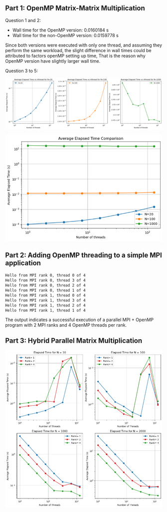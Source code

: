 ## Part 1: OpenMP Matrix-Matrix Multiplication

Question 1 and 2:
* Wall time for the OpenMP version: 0.0160184 s
* Wall time for the non-OpenMP version: 0.0159778 s 

Since both versions were executed with only one thread, and assuming they perform the same workload, the slight difference in wall times could be attributed to factors openMP setting up time, That is the reason why OpenMP version have slightly larger wall time.

Question 3 to 5:


<p align="center">
  <img src="./Figures/P1_Q4_1.png" width="1000"/>
</p>




<p align="center">
    <img src="./Figures/P1_Q4_2.png" width="600"/>
</p>


## Part 2: Adding OpenMP threading to a simple MPI application

```
Hello from MPI rank 0, thread 0 of 4
Hello from MPI rank 0, thread 3 of 4
Hello from MPI rank 0, thread 2 of 4
Hello from MPI rank 0, thread 1 of 4
Hello from MPI rank 1, thread 0 of 4
Hello from MPI rank 1, thread 3 of 4
Hello from MPI rank 1, thread 2 of 4
Hello from MPI rank 1, thread 1 of 4
```
The output indicates a successful execution of a parallel MPI + OpenMP program with 2 MPI ranks and 4 OpenMP threads per rank.

## Part 3: Hybrid Parallel Matrix Multiplication


<p align="center">
    <img src="./Figures/P3_Q2.png" width="900"/>
</p>
